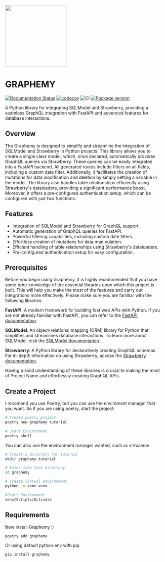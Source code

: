 <img src="https://graphemy.readthedocs.io/en/latest/assets/logo.png" width="200">

# GRAPHEMY
[![Documentation Status](https://readthedocs.org/projects/graphemy/badge/?version=latest)](https://graphemy.readthedocs.io/en/latest/?badge=latest)
[![codecov](https://codecov.io/gh/MDoreto/graphemy/graph/badge.svg?token=GJDMVBA425)](https://codecov.io/gh/MDoreto/graphemy)
![CI](https://github.com/MDoreto/graphemy/actions/workflows/pipeline.yml/badge.svg)
<a href="https://pypi.org/project/graphemy" target="_blank">
    <img src="https://img.shields.io/pypi/v/graphemy?color=%2334D058&label=pypi%20package" alt="Package version">
</a>

A Python library for integrating SQLModel and Strawberry, providing a seamless GraphQL integration with FastAPI and advanced features for database interactions.


## Overview

The Graphemy is designed to simplify and streamline the integration of SQLModel and Strawberry in Python projects. This library allows you to create a single class model, which, once declared, automatically provides GraphQL queries via Strawberry. These queries can be easily integrated into a FastAPI backend. All generated routes include filters on all fields, including a custom date filter. Additionally, it facilitates the creation of mutations for data modification and deletion by simply setting a variable in the model. The library also handles table relationships efficiently using Strawberry's dataloaders, providing a significant performance boost. Moreover, it offers a pre-configured authentication setup, which can be configured with just two functions.

## Features

- Integration of SQLModel and Strawberry for GraphQL support.
- Automatic generation of GraphQL queries for FastAPI.
- Powerful filtering capabilities, including custom date filters.
- Effortless creation of mutations for data manipulation.
- Efficient handling of table relationships using Strawberry's dataloaders.
- Pre-configured authentication setup for easy configuration.

## Prerequisites

Before you begin using Graphemy, it is highly recommended that you have some prior knowledge of the essential libraries upon which this project is built. This will help you make the most of the features and carry out integrations more effectively. Please make sure you are familiar with the following libraries:

**FastAPI**: A modern framework for building fast web APIs with Python. If you are not already familiar with FastAPI, you can refer to the [FastAPI documentation](https://fastapi.tiangolo.com/).

**SQLModel**: An object-relational mapping (ORM) library for Python that simplifies and streamlines database interactions. To learn more about SQLModel, visit the [SQLModel documentation](https://sqlmodel.tiangolo.com/).

**Strawberry**: A Python library for declaratively creating GraphQL schemas. For in-depth information on using Strawberry, access the [Strawberry documentation](https://strawberry.rocks/).

Having a solid understanding of these libraries is crucial to making the most of Project Name and effortlessly creating GraphQL APIs.

## Create a Project

I recomend you use Poetry, but you can use the enviroment manager that you want. So if you are using poetry, start the project:

```bash
# Create poetry project
poetry new graphemy tutorial

# Start Environment 
poetry shell
```

You can also use the environment manager wanted, such as virtualenv

```bash
# Create a directory for tutorial
mkdir graphemy-tutorial

# Enter into that directory
cd graphemy

# Create virtual environment
python -m venv venv

#Start Environment
venv/Scripts/Activate
```

## Requirements

Now install Graphemy :) 
```bash
poetry add graphemy
```
Or using default python env with pip:

```bash
pip install graphemy
```